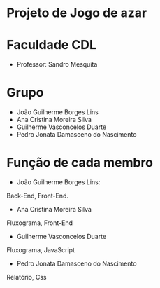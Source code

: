 # Projeto de Jogo de azar
# Faculdade CDL

- Professor: Sandro Mesquita

# Grupo
- João Guilherme Borges Lins
- Ana Cristina Moreira Silva 
- Guilherme Vasconcelos Duarte
- Pedro Jonata Damasceno do Nascimento

# Função de cada membro
- João Guilherme Borges Lins:

Back-End, Front-End.

- Ana Cristina Moreira Silva

Fluxograma, Front-End 

- Guilherme Vasconcelos Duarte

Fluxograma, JavaScript

- Pedro Jonata Damasceno do Nascimento

Relatório, Css
